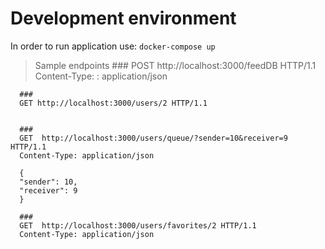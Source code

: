 # Development environment

In order to run application use:
      `docker-compose up`

> Sample endpoints
      ###
      POST http://localhost:3000/feedDB HTTP/1.1
      Content-Type: : application/json

      ###
      GET http://localhost:3000/users/2 HTTP/1.1


      ### 
      GET  http://localhost:3000/users/queue/?sender=10&receiver=9 HTTP/1.1
      Content-Type: application/json

      {
      "sender": 10,
      "receiver": 9
      }

      ###
      GET  http://localhost:3000/users/favorites/2 HTTP/1.1
      Content-Type: application/json
